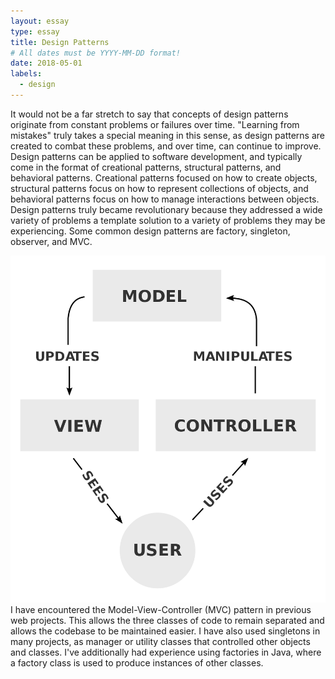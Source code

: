 ```yaml
---
layout: essay
type: essay
title: Design Patterns
# All dates must be YYYY-MM-DD format!
date: 2018-05-01
labels:
  - design
---
```


It would not be a far stretch to say that concepts of design patterns originate from constant problems or failures over time. "Learning from mistakes" truly takes a special meaning in this sense, as design patterns are created to combat these problems, and over time, can continue to improve. Design patterns can be applied to software development, and typically come in the format of creational patterns, structural patterns, and behavioral patterns. Creational patterns focused on how to create objects, structural patterns focus on how to represent collections of objects, and behavioral patterns focus on how to manage interactions between objects. Design patterns truly became revolutionary because they addressed a wide variety of problems a template solution to a variety of problems they may be experiencing. Some common design patterns are factory, singleton, observer, and MVC.

<img class="ui small left floated image" src="../images/mvc.png">
I have encountered the Model-View-Controller (MVC) pattern in previous web projects. This allows the three classes of code to remain separated and allows the codebase to be maintained easier. I have also used singletons in many projects, as manager or utility classes that controlled other objects and classes. I've additionally had experience using factories in Java, where a factory class is used to produce instances of other classes. 